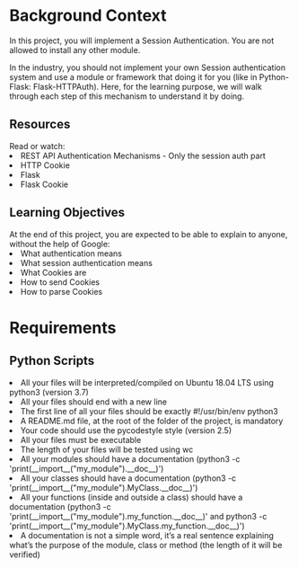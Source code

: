 <h1>Background Context</h1>
In this project, you will implement a Session Authentication. You are not allowed to install any other module.

In the industry, you should not implement your own Session authentication system and use a module or framework that doing it for you (like in Python-Flask: Flask-HTTPAuth). Here, for the learning purpose, we will walk through each step of this mechanism to understand it by doing.

<h2>Resources</h2>
Read or watch:

<li>REST API Authentication Mechanisms - Only the session auth part</li>
<li>HTTP Cookie</li>
<li>Flask</li>
<li>Flask Cookie</li>

<h2>Learning Objectives</h2>
At the end of this project, you are expected to be able to explain to anyone, without the help of Google:

<li>What authentication means</li>
<li>What session authentication means</li>
<li>What Cookies are</li>
<li>How to send Cookies</li>
<li>How to parse Cookies</li>

<h1>Requirements</h1>
<h2>Python Scripts</h2>
<li>All your files will be interpreted/compiled on Ubuntu 18.04 LTS using python3 (version 3.7)</li>
<li>All your files should end with a new line</li>
<li>The first line of all your files should be exactly #!/usr/bin/env python3</li>
<li>A README.md file, at the root of the folder of the project, is mandatory</li>
<li>Your code should use the pycodestyle style (version 2.5)</li>
<li>All your files must be executable</li>
<li>The length of your files will be tested using wc</li>
<li>All your modules should have a documentation (python3 -c 'print(__import__("my_module").__doc__)')</li>
<li>All your classes should have a documentation (python3 -c 'print(__import__("my_module").MyClass.__doc__)')</li>
<li>All your functions (inside and outside a class) should have a documentation (python3 -c 'print(__import__("my_module").my_function.__doc__)' and python3 -c 'print(__import__("my_module").MyClass.my_function.__doc__)')</li>
<li>A documentation is not a simple word, it’s a real sentence explaining what’s the purpose of the module, class or method (the length of it will be verified)</li>
